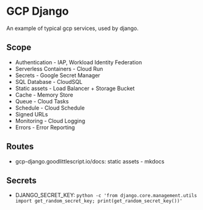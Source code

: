 # GCP Django

An example of typical gcp services, used by django.

## Scope

- Authentication - IAP, Workload Identity Federation
- Serverless Containers - Cloud Run
- Secrets - Google Secret Manager
- SQL Database - CloudSQL
- Static assets - Load Balancer + Storage Bucket
- Cache - Memory Store
- Queue - Cloud Tasks
- Schedule - Cloud Schedule
- Signed URLs
- Monitoring - Cloud Logging
- Errors - Error Reporting

## Routes

- gcp-django.goodlittlescript.io/docs: static assets - mkdocs

## Secrets

- DJANGO_SECRET_KEY: `python -c 'from django.core.management.utils import get_random_secret_key; print(get_random_secret_key())'`
